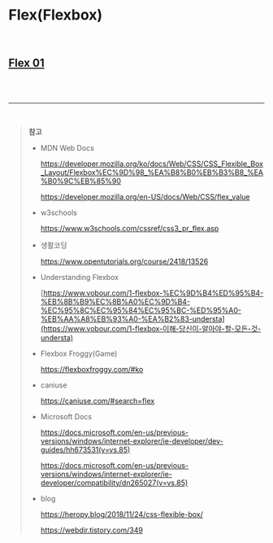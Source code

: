 # Flex(Flexbox)

<br>

## [Flex 01](flex01/README.md)

<br>

<br>

------

<br>

> **참고**
>
> - MDN Web Docs
>
>     https://developer.mozilla.org/ko/docs/Web/CSS/CSS_Flexible_Box_Layout/Flexbox%EC%9D%98_%EA%B8%B0%EB%B3%B8_%EA%B0%9C%EB%85%90
>
>     https://developer.mozilla.org/en-US/docs/Web/CSS/flex_value
>
> - w3schools
>
>     https://www.w3schools.com/cssref/css3_pr_flex.asp
>
> - 생활코딩
>
>     https://www.opentutorials.org/course/2418/13526
>
> - Understanding Flexbox
>
>     [https://www.vobour.com/1-flexbox-%EC%9D%B4%ED%95%B4-%EB%8B%B9%EC%8B%A0%EC%9D%B4-%EC%95%8C%EC%95%84%EC%95%BC-%ED%95%A0-%EB%AA%A8%EB%93%A0-%EA%B2%83-understa](https://www.vobour.com/1-flexbox-이해-당신이-알아야-할-모든-것-understa)
>
> - Flexbox Froggy(Game)
>
>     https://flexboxfroggy.com/#ko
>
> - caniuse
>
>     https://caniuse.com/#search=flex
>
> - Microsoft Docs
>
>     https://docs.microsoft.com/en-us/previous-versions/windows/internet-explorer/ie-developer/dev-guides/hh673531(v=vs.85)
>
>     https://docs.microsoft.com/en-us/previous-versions/windows/internet-explorer/ie-developer/compatibility/dn265027(v=vs.85)
>
> - blog
>
>     https://heropy.blog/2018/11/24/css-flexible-box/
>
>     https://webdir.tistory.com/349
